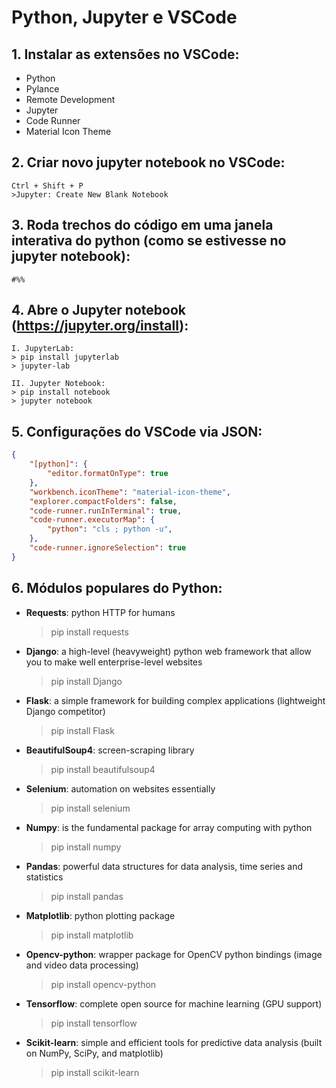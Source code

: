 # Python, Jupyter e VSCode

## 1. Instalar as extensões no VSCode:

* Python
* Pylance
* Remote Development
* Jupyter
* Code Runner
* Material Icon Theme

## 2. Criar novo jupyter notebook no VSCode:

	Ctrl + Shift + P
	>Jupyter: Create New Blank Notebook

## 3. Roda trechos do código em uma janela interativa do python (como se estivesse no jupyter notebook):

	#%%

## 4. Abre o Jupyter notebook (https://jupyter.org/install):

	I. JupyterLab:
	> pip install jupyterlab
	> jupyter-lab

	II. Jupyter Notebook:
	> pip install notebook
	> jupyter notebook

## 5. Configurações do VSCode via JSON:

```json
{
    "[python]": {
        "editor.formatOnType": true
    },
    "workbench.iconTheme": "material-icon-theme",
    "explorer.compactFolders": false,
    "code-runner.runInTerminal": true,
    "code-runner.executorMap": {
        "python": "cls ; python -u",
    },
    "code-runner.ignoreSelection": true
}
```

## 6. Módulos populares do Python:

* __Requests__: python HTTP for humans
	> pip install requests

* __Django__: a high-level (heavyweight) python web framework that allow you to make well enterprise-level websites
	> pip install Django

* __Flask__: a simple framework for building complex applications (lightweight Django competitor)
	> pip install Flask

* __BeautifulSoup4__: screen-scraping library
	> pip install beautifulsoup4

* __Selenium__: automation on websites essentially
	> pip install selenium

* __Numpy__: is the fundamental package for array computing with python
	> pip install numpy

* __Pandas__: powerful data structures for data analysis, time series and statistics
	> pip install pandas

* __Matplotlib__: python plotting package
	> pip install matplotlib

* __Opencv-python__: wrapper package for OpenCV python bindings (image and video data processing)
	> pip install opencv-python

* __Tensorflow__: complete open source for machine learning (GPU support)
	> pip install tensorflow

* __Scikit-learn__: simple and efficient tools for predictive data analysis (built on NumPy, SciPy, and matplotlib)
	> pip install scikit-learn
